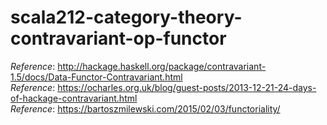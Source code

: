 # scala212-category-theory-contravariant-op-functor
_Reference_: http://hackage.haskell.org/package/contravariant-1.5/docs/Data-Functor-Contravariant.html  
_Reference_: https://ocharles.org.uk/blog/guest-posts/2013-12-21-24-days-of-hackage-contravariant.html  
_Reference_: https://bartoszmilewski.com/2015/02/03/functoriality/